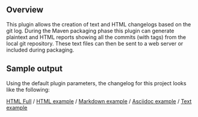 Overview
--------

This plugin allows the creation of text and HTML changelogs based on the git log. During the Maven packaging
phase this plugin can generate plaintext and HTML reports showing all the commits (with tags) from the local git
repository.  These text files can then be sent to a web server or included during packaging.

Sample output
-------------

Using the default plugin parameters, the changelog for this project looks like the following:

[HTML Full](http://danielflower.github.com/maven-gitlog-plugin/samples/changelogfull.html) /
[HTML example](http://danielflower.github.com/maven-gitlog-plugin/samples/changelog.html) /
[Markdown example](http://danielflower.github.com/maven-gitlog-plugin/samples/changelog.md) /
[Asciidoc example](http://danielflower.github.com/maven-gitlog-plugin/samples/changelog.adoc) /
[Text example](http://danielflower.github.com/maven-gitlog-plugin/samples/changelog.txt)
